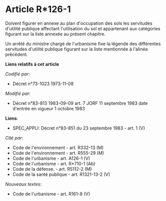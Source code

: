# Article R*126-1

Doivent figurer en annexe au plan d'occupation des sols les servitudes d'utilité publique affectant l'utilisation du sol et
appartenant aux catégories figurant sur la liste annexée au présent chapitre.

Un arrêté du ministre chargé de l'urbanisme fixe la légende des différentes servitudes d'utilité publique figurant sur la
liste mentionnée à l'alinéa précédent.

**Liens relatifs à cet article**

_Codifié par_:

  - Décret n°73-1023 1973-11-08

_Modifié par_:

  - Décret n°83-813 1983-09-09 art. 7 JORF 11 septembre 1983 date d'entrée en vigueur 1 octobre 1983

**Liens**:

  - SPEC_APPLI: Décret n°83-851 du 23 septembre 1983 - art. 1 (V)

_Cité par_:

  - Code de l'environnement - art. R332-13 (M)
  - Code de l'environnement - art. R555-29 (M)
  - Code de l'urbanisme - art. A126-1 (V)
  - Code de l'urbanisme - art. R*710-1 (Ab)
  - Code de la défense. - art. R5112-2 (M)
  - Code de la santé publique - art. R1321-13-2 (V)

_Nouveaux textes_:

  - Code de l'urbanisme - art. R161-8 (V)

